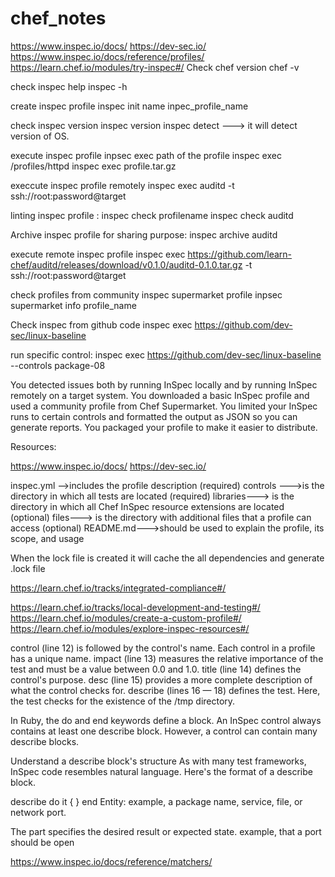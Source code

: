 # chef_notes
https://www.inspec.io/docs/
https://dev-sec.io/
https://www.inspec.io/docs/reference/profiles/
https://learn.chef.io/modules/try-inspec#/
Check chef version
chef -v

check inspec help
inspec -h

create inspec profile
inspec init name inpec_profile_name

check inspec version
inspec version
inspec detect ---> it will detect version of OS.

execute inspec profile
inpsec exec  path of the profile
inspec exec /profiles/httpd
inspec exec profile.tar.gz

execcute inspec profile remotely
inspec exec auditd -t ssh://root:password@target

linting inspec profile :
inspec check profilename
inspec check auditd

Archive inspec profile for sharing purpose:
inspec archive auditd

execute remote inspec profile
inspec exec https://github.com/learn-chef/auditd/releases/download/v0.1.0/auditd-0.1.0.tar.gz -t ssh://root:password@target

check profiles from community
inspec supermarket profile
inpsec supermarket info profile_name

Check inspec from github code
inspec exec https://github.com/dev-sec/linux-baseline 

run specific control:
inspec exec  https://github.com/dev-sec/linux-baseline --controls package-08

You detected issues both by running InSpec locally and by running InSpec remotely on a target system.
You downloaded a basic InSpec profile and used a community profile from Chef Supermarket.
You limited your InSpec runs to certain controls and formatted the output as JSON so you can generate reports.
You packaged your profile to make it easier to distribute.

Resources:

https://www.inspec.io/docs/
https://dev-sec.io/



inspec.yml -->includes the profile description (required)
controls --->is the directory in which all tests are located (required)
libraries---> is the directory in which all Chef InSpec resource extensions are located (optional)
files---> is the directory with additional files that a profile can access (optional)
README.md--->should be used to explain the profile, its scope, and usage

When the lock file is created it will cache the all dependencies and generate .lock file

https://learn.chef.io/tracks/integrated-compliance#/

https://learn.chef.io/tracks/local-development-and-testing#/
https://learn.chef.io/modules/create-a-custom-profile#/
https://learn.chef.io/modules/explore-inspec-resources#/


control (line 12) is followed by the control's name. Each control in a profile has a unique name.
impact (line 13) measures the relative importance of the test and must be a value between 0.0 and 1.0.
title (line 14) defines the control's purpose.
desc (line 15) provides a more complete description of what the control checks for.
describe (lines 16 — 18) defines the test. Here, the test checks for the existence of the /tmp directory.


In Ruby, the do and end keywords define a block. An InSpec control always contains at least one describe block. However, a control can contain many describe blocks.

Understand a describe block's structure
As with many test frameworks, InSpec code resembles natural language. Here's the format of a describe block.

describe <entity> do
  it { <expectation> }
end
Entity:  example, a package name, service, file, or network port.
  
The <expectation> part specifies the desired result or expected state.
 example, that a port should be open

https://www.inspec.io/docs/reference/matchers/

